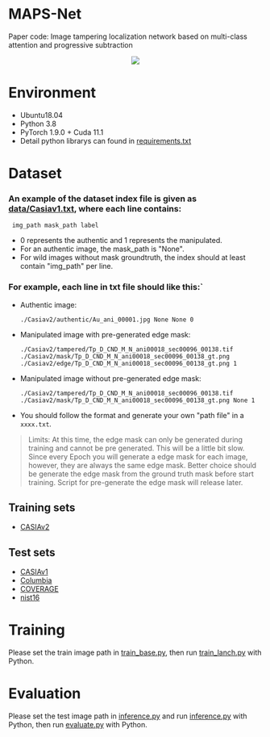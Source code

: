 # MAPS-Net
Paper code: Image tampering localization network based on multi-class attention and progressive subtraction
<div align="center">
  <img src="https://github.com/ginwins/ISIE-Net/blob/master/images/ISIE-Net.jpg">
</div>


# Environment

- Ubuntu18.04
- Python 3.8
- PyTorch  1.9.0 + Cuda  11.1
- Detail python librarys can found in [requirements.txt](./requirements.txt)

# Dataset

### An example of the dataset index file is given as  [data/Casiav1.txt](./data/Casiav1.txt), where each line contains:

```
 img_path mask_path label
```

- 0 represents the authentic and 1 represents the manipulated.
- For an authentic image, the mask_path is "None".
- For wild images without mask groundtruth, the index should at least contain "img_path" per line.

### For example, each line in txt file should like this:`

  - Authentic image:

    ```
    ./Casiav2/authentic/Au_ani_00001.jpg None None 0
    ```

  - Manipulated image with pre-generated edge mask: 

    ```
    ./Casiav2/tampered/Tp_D_CND_M_N_ani00018_sec00096_00138.tif ./Casiav2/mask/Tp_D_CND_M_N_ani00018_sec00096_00138_gt.png ./Casiav2/edge/Tp_D_CND_M_N_ani00018_sec00096_00138_gt.png 1
    ```

  - Manipulated image without pre-generated edge mask: 

    ```
    ./Casiav2/tampered/Tp_D_CND_M_N_ani00018_sec00096_00138.tif ./Casiav2/mask/Tp_D_CND_M_N_ani00018_sec00096_00138_gt.png None 1
    ```

  - You should follow the format and generate your own "path file" in a `xxxx.txt`.

> Limits: At this time, the edge mask can only be generated during training and cannot be pre generated.   This will be a little bit slow. Since every Epoch you will generate a edge mask for each image, however, they are always the same edge mask. Better choice should be generate the edge mask from the ground truth mask before start training. Script for pre-generate the edge mask will release later.

## Training sets

- [CASIAv2](./data/mydata.txt)

## Test sets

- [CASIAv1](./data/Casiav1.txt)
- [Columbia](./data/Columbia.txt)
- [COVERAGE](./data/COVERAGE.txt)
- [nist16](./data/nist16.txt)

# Training

Please set the train image path in [train_base.py](train_base.py), then run [train_lanch.py](train_launch.py) with Python.

# Evaluation

Please set the test image path in [inference.py](inference.py) and  run [inference.py](inference.py) with Python, then run [evaluate.py](evaluate.py) with Python.

